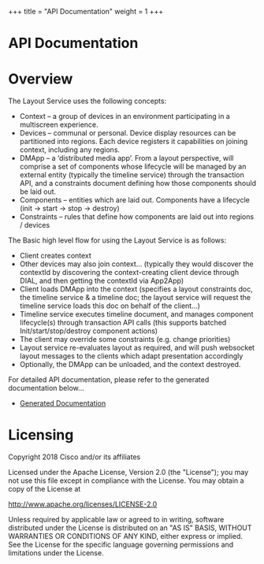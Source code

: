 +++
title = "API Documentation"
weight = 1
+++
# API Documentation

# Overview

The Layout Service uses the following concepts:

* Context – a group of devices in an environment participating in a multiscreen experience.
* Devices – communal or personal. Device display resources can be partitioned into regions. Each device registers it capabilities on joining context, including any regions.
* DMApp – a ‘distributed media app’. From a layout perspective, will comprise a set of components whose lifecycle will be managed by an external entity (typically the timeline service) through the transaction API, and a constraints document defining how those components should be laid out.
* Components – entities which are laid out. Components have a lifecycle (init -> start -> stop -> destroy)
* Constraints – rules that define how components are laid out into regions / devices

The Basic high level flow for using the Layout Service is as follows:

* Client creates context
 * Other devices may also join context… (typically they would discover the contextId by discovering the context-creating client device through DIAL, and then getting the contextId via App2App)
* Client loads DMApp into the context (specifies a layout constraints doc, the timeline service & a timeline doc; the layout service will request the timeline service loads this doc on behalf of the client...)
* Timeline service executes timeline document, and manages component lifecycle(s) through transaction API calls (this supports batched Init/start/stop/destroy component  actions)
* The client may override some constraints (e.g. change priorities)
* Layout service re-evaluates layout as required, and will push websocket layout messages to the clients which adapt presentation accordingly
* Optionally, the DMApp can be unloaded, and the context destroyed.

For detailed API documentation, please refer to the generated documentation below...

* [Generated Documentation](https://origin.platform.2immerse.eu/docs/api/layout-service/)

# Licensing
   Copyright 2018 Cisco and/or its affiliates

   Licensed under the Apache License, Version 2.0 (the "License");
   you may not use this file except in compliance with the License.
   You may obtain a copy of the License at

   http://www.apache.org/licenses/LICENSE-2.0

   Unless required by applicable law or agreed to in writing, software
   distributed under the License is distributed on an "AS IS" BASIS,
   WITHOUT WARRANTIES OR CONDITIONS OF ANY KIND, either express or implied.
   See the License for the specific language governing permissions and
   limitations under the License.


